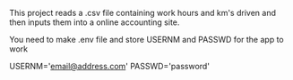 This project reads a .csv file containing work hours and km's driven and then inputs them into a online accounting site.

You need to make .env file and store USERNM and PASSWD for the app to work 

USERNM='email@address.com'
PASSWD='password'

